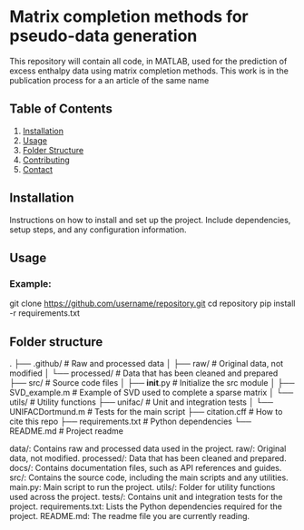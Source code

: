 # Matrix completion methods for pseudo-data generation 

This repository will contain all code, in MATLAB, used for the prediction of excess enthalpy data using matrix completion methods. 
This work is in the publication process for a an article of the same name 


## Table of Contents
1. [Installation](#installation)
2. [Usage](#usage)
3. [Folder Structure](#folder-structure)
4. [Contributing](#contributing)
5. [Contact](#contact)

## Installation

Instructions on how to install and set up the project. Include dependencies, setup steps, and any configuration information.

## Usage

### Example:
git clone https://github.com/username/repository.git
cd repository
pip install -r requirements.txt

## Folder structure 
.
├── .github/                   # Raw and processed data
│   ├── raw/                # Original data, not modified
│   └── processed/          # Data that has been cleaned and prepared
├── src/                    # Source code files
│   ├── __init__.py         # Initialize the src module
│   ├── SVD_example.m       # Example of SVD used to complete a sparse matrix
│   └── utils/              # Utility functions
├── unifac/                  # Unit and integration tests
│   └── UNIFACDortmund.m        # Tests for the main script
├── citation.cff            # How to cite this repo
├── requirements.txt        # Python dependencies
└── README.md               # Project readme

data/: Contains raw and processed data used in the project.
raw/: Original data, not modified.
processed/: Data that has been cleaned and prepared.
docs/: Contains documentation files, such as API references and guides.
src/: Contains the source code, including the main scripts and any utilities.
main.py: Main script to run the project.
utils/: Folder for utility functions used across the project.
tests/: Contains unit and integration tests for the project.
requirements.txt: Lists the Python dependencies required for the project.
README.md: The readme file you are currently reading.
